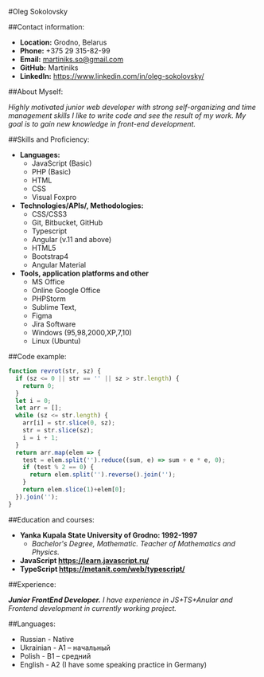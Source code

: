 #Oleg Sokolovsky

##Contact information:
* **Location:** Grodno, Belarus
* **Phone:** +375 29 315-82-99
* **Email:** martiniks.so@gmail.com
* **GitHub:** Martiniks
* **LinkedIn:** https://www.linkedin.com/in/oleg-sokolovsky/

##About Myself:

_Highly motivated junior web developer with strong self-organizing and time management skills_
_I like to write code and see the result of my work._
_My goal is to gain new knowledge in front-end development._

##Skills and Proficiency:
* **Languages:**
  * JavaScript (Basic)
  * PHP (Basic)
  * HTML 
  * CSS 
  * Visual Foxpro
* **Technologies/APIs/, Methodologies:**
  * CSS/CSS3
  * Git, Bitbucket, GitHub
  * Typescript
  * Angular (v.11 and above)   
  * HTML5
  * Bootstrap4
  * Angular Material 
* **Tools, application platforms and other**
  * MS Office 
  * Online Google Office
  * PHPStorm
  * Sublime Text,
  * Figma  
  * Jira Software
  * Windows (95,98,2000,XP,7,10)
  * Linux (Ubuntu)

##Code example:

```javascript
function revrot(str, sz) {
  if (sz <= 0 || str == '' || sz > str.length) {
    return 0;
  }
  let i = 0;
  let arr = [];
  while (sz <= str.length) {
    arr[i] = str.slice(0, sz);
    str = str.slice(sz);
    i = i + 1;
  }
  return arr.map(elem => {
    test = elem.split('').reduce((sum, e) => sum + e * e, 0);
    if (test % 2 == 0) {
      return elem.split('').reverse().join('');
    }
    return elem.slice(1)+elem[0];
  }).join('');
}
```

##Education and courses:
* **Yanka Kupala State University of Grodno: 1992-1997**
  * _Bachelor's Degree, Mathematic. Teacher of Mathematics and Physics._
* **JavaScript https://learn.javascript.ru/**
* **TypeScript https://metanit.com/web/typescript/**

##Experience:

**_Junior FrontEnd Developer._** 
_I have experience in JS+TS+Anular and Frontend development in currently working project._

##Languages:
* Russian - Native
* Ukrainian - А1 – начальный
* Polish - В1 – средний
* English -  A2 (I have some speaking practice in Germany)

